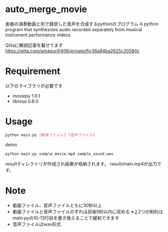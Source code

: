 # auto_merge_movie
楽器の演奏動画と別で録音した音声を合成するpythonのプログラム
A python program that synthesizes audio recorded separately from musical instrument performance videos

Qiitaに解説記事を載せてます
https://qiita.com/amaguri0408/private/6c36a84ba2625c20580c

# Requirement
以下のライブラリが必要です
* moviepy 1.0.1
* librosa 0.8.0

# Usage

```bash
python main.py [動画ファイル] [音声ファイル]
```

demo
```
python main.py sample_movie.mp4 sample_sound.wav
```

resultディレクトリが作成され結果が格納されます。
result/main.mp4が出力です。

# Note

* 動画ファイル、音声ファイルともに30秒以上
* 動画ファイルと音声ファイルのずれは前後5秒以内に収める
※上2つの制約はmain.pyの10-13行目を書き換えることで緩和できます
* 音声ファイルはwav形式
